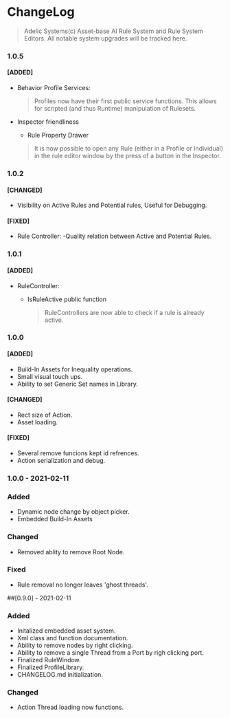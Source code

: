 # ChangeLog

> Adelic Systems(c) Asset-base AI Rule System and Rule System Editors.
> All notable system upgrades will be tracked here.

### **1.0.5**

#### [ADDED]
- Behavior Profile Services:
	
	> Profiles now have their first public service functions. This allows for scripted (and thus Runtime) manipulation of Rulesets.
- Inspector friendliness
	- Rule Property Drawer
	> It is now possible to open any Rule (either in a Profile or Individual) in the rule editor window by the press of a button in the Inspector.


###  **1.0.2**

#### [CHANGED]
- Visibility on Active Rules and Potential rules, Useful for Debugging.

#### [FIXED]
- Rule Controller:
	-Quality relation between Active and Potential Rules.

### **1.0.1**
#### [ADDED]
- RuleController:
	- IsRuleActive public function
		
		> RuleControllers are now able to check if a rule is already active.

### **1.0.0**
#### [ADDED]
- Build-In Assets for Inequality operations.
- Small visual touch ups.
- Ability to set Generic Set names in Library.

#### [CHANGED]
- Rect size of Action.
- Asset loading.

#### [FIXED]
- Several remove funcions kept id refrences.
- Action serialization and debug.

### **1.0.0 - 2021-02-11**

### Added
- Dynamic node change by object picker.
- Embedded Build-In Assets

### Changed
- Removed ablity to remove Root Node.

### Fixed
- Rule removal no longer leaves 'ghost threads'.

##[0.9.0] - 2021-02-11

### Added
- Initalized embedded asset system.
- Xml class and function documentation.
- Ability to remove nodes by right clicking.
- Ability to remove a single Thread from a Port by righ clicking port.
- Finalized RuleWindow.
- Finalized ProfileLibrary.
- CHANGELOG.md initialization.

### Changed
- Action Thread loading now functions.